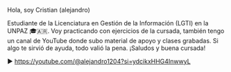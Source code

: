 Hola, soy Cristian (alejandro)

Estudiante de la Licenciatura en Gestión de la Información (LGTI) en la UNPAZ 🎓🇦🇷. Voy practicando con ejercicios de la cursada, también tengo un canal de YouTube donde subo material de apoyo y clases grabadas. Si algo te sirvió de ayuda, todo valió la pena. ¡Saludos y buena cursada!

▶️ https://youtube.com/@alejandro1204?si=ydcikxHHG4InwwyL

